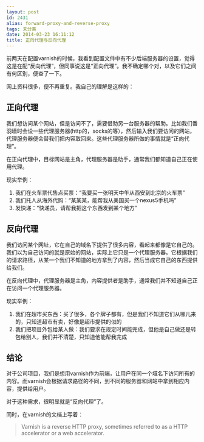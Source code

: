 ```yaml
---
layout: post
id: 2431
alias: forward-proxy-and-reverse-proxy
tags: 未分类
date: 2014-03-23 16:11:12
title: 正向代理与反向代理
---
```


前两天在配置varnish的时候，我看到配置文件中有不少后端服务器的设置，觉得这是在配“反向代理”，但同事说这是“正向代理”。我不确定哪个对，以及它们之间有何区别，便查了一下。

网上资料很多，便不再重复。我自己的理解是这样的：

## 正向代理

我们想访问某个网站，但是访问不了，需要借助另一台服务器的帮助。比如我们番羽墙时会设一些代理服务器(http的，socks的等），然后输入我们要访问的网站，代理服务器便会替我们把内容取回来。这些代理服务器所做的事情就是“正向代理”。

在正向代理中，目标网站是主角，代理服务器是助手，通常我们都知道自己正在使用代理。

现实举例：

1. 我们在火车票代售点买票：“我要买一张明天中午从西安到北京的火车票”
2. 我们托人从海外代购：“某某某，能帮我从美国买一个nexus5手机吗”
3. 发快递：“快递员，请帮我把这个东西发到某个地方”

## 反向代理

我们访问某个网址，它在自己的域名下提供了很多内容，看起来都像是它自己的。我们以为自己访问的就是原始的网站，实际上它只是一个代理服务器。它根据我们的请求路径，从某一个我们不知道的地方拿到了内容，然后当成它自己的东西提供给我们。

在反向代理中，代理服务器是主角，内容提供者是助手，通常我们并不知道自己正在访问一个代理服务器。

现实举例：

1. 我们在超市买东西：买了很多，各个牌子都有，但是我们不知道它们从哪儿来的，只知道超市有卖，好像是超市提供的似的
2. 我们把项目外包给某人做：我们要求在规定时间能完成，但他是自己做还是转包给别人，我们并不清楚，只知道他能帮我完成

## 结论

对于公司项目，我们是想用varnish作为前端，让用户在同一个域名下访问所有的内容。而varnish会根据请求路径的不同，到不同的服务器和网站中拿到相应内容，提供给用户。

对于这种需求，很明显就是“反向代理”了。

同时，在varnish的文档上写着：

> Varnish is a reverse HTTP proxy, sometimes referred to as a HTTP accelerator or a web accelerator.

